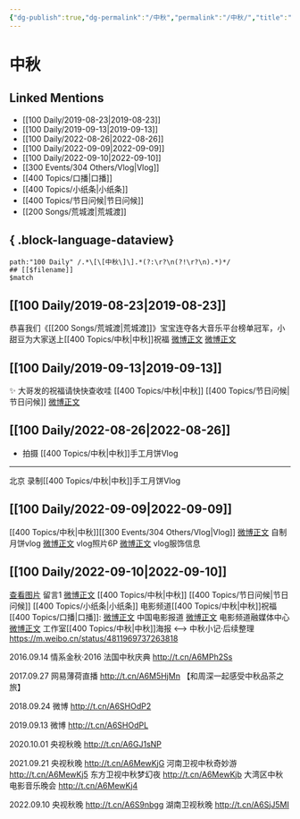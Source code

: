 ```yaml
---
{"dg-publish":true,"dg-permalink":"/中秋","permalink":"/中秋/","title":"中秋","tags":[null],"created":"2022-10-31T21:30:01.000+08:00","updated":"2023-08-24T19:51:22.692+08:00"}
---
```



# 中秋

## Linked Mentions
- [[100 Daily/2019-08-23\|2019-08-23]]
- [[100 Daily/2019-09-13\|2019-09-13]]
- [[100 Daily/2022-08-26\|2022-08-26]]
- [[100 Daily/2022-09-09\|2022-09-09]]
- [[100 Daily/2022-09-10\|2022-09-10]]
- [[300 Events/304 Others/Vlog\|Vlog]]
- [[400 Topics/口播\|口播]]
- [[400 Topics/小纸条\|小纸条]]
- [[400 Topics/节日问候\|节日问候]]
- [[200 Songs/荒城渡\|荒城渡]]

{ .block-language-dataview}
---
```expander
path:"100 Daily" /.*\[\[中秋\]\].*(?:\r?\n(?!\r?\n).*)*/
## [[$filename]]
$match
```
## [[100 Daily/2019-08-23\|2019-08-23]]
恭喜我们《[[200 Songs/荒城渡\|荒城渡]]》宝宝连夺各大音乐平台榜单冠军，小甜豆为大家送上[[400 Topics/中秋\|中秋]]祝福
[微博正文](https://m.weibo.cn/6466290670/4408491496101978)
[微博正文](https://m.weibo.cn/6466290670/4408453089122134)
## [[100 Daily/2019-09-13\|2019-09-13]]
✨ 大哥发的祝福请快快查收哇 [[400 Topics/中秋\|中秋]] [[400 Topics/节日问候\|节日问候]]
[微博正文](https://m.weibo.cn/6466290670/4416165008908455)

## [[100 Daily/2022-08-26\|2022-08-26]]
  - 拍摄 [[400 Topics/中秋\|中秋]]手工月饼Vlog
---
北京 录制[[400 Topics/中秋\|中秋]]手工月饼Vlog
## [[100 Daily/2022-09-09\|2022-09-09]]
[[400 Topics/中秋\|中秋]][[300 Events/304 Others/Vlog\|Vlog]]
[微博正文](https://m.weibo.cn/7478855230/4811721028406942) 自制月饼vlog
[微博正文](https://m.weibo.cn/7478855230/4811729504048521) vlog照片6P
[微博正文](https://m.weibo.cn/7710473200/4811738304225585) vlog服饰信息
## [[100 Daily/2022-09-10\|2022-09-10]]
[查看图片](https://wx4.sinaimg.cn/large/0088n2Pggy1h61xxnqn16j30yi071gm3.jpg) 留言1 [微博正文](http://weibo.com/1736988591/M1F1GavmV) [[400 Topics/中秋\|中秋]] [[400 Topics/节日问候\|节日问候]] [[400 Topics/小纸条\|小纸条]]
电影频道[[400 Topics/中秋\|中秋]]祝福 [[400 Topics/口播\|口播]]:
[微博正文](https://m.weibo.cn/1261788454/4812273228713983) 中国电影报道
[微博正文](https://m.weibo.cn/6495544869/4812274335747325) 电影频道融媒体中心
[微博正文](https://weibo.com/7478855230/M54wKqKns) 工作室[[400 Topics/中秋\|中秋]]海报
<-->
中秋小记·后续整理
https://m.weibo.cn/status/4811969737263818

2016.09.14 情系金秋·2016 法国中秋庆典 http://t.cn/A6MPh2Ss

2017.09.27 网易薄荷直播 http://t.cn/A6M5HjMn
【和周深一起感受中秋品茶之旅】

2018.09.24 微博 http://t.cn/A6SHOdP2

2019.09.13 微博 http://t.cn/A6SHOdPL

2020.10.01 央视秋晚 http://t.cn/A6GJ1sNP

2021.09.21
央视秋晚 http://t.cn/A6MewKjG
河南卫视中秋奇妙游 http://t.cn/A6MewKj5
东方卫视中秋梦幻夜 http://t.cn/A6MewKjb
大湾区中秋电影音乐晚会 http://t.cn/A6MewKj4

2022.09.10
央视秋晚 http://t.cn/A6S9nbgg
湖南卫视秋晚 http://t.cn/A6SjJ5MI
